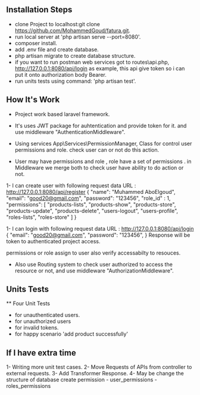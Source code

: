 ## Installation Steps

-   clone Project to localhost:git clone https://github.com/MohammedGoud/fatura.git.
-   run local server at 'php artisan serve --port=8080'.
-   composer install.
-   add .env file and create database.
-   php artisan migrate to create database structure.
-   if you want to run postman web services got to routes\api.php, http://127.0.0.1:8080/api/login as example, this api give token so i can put it onto authorization body Bearer.
-   run units tests using command: 'php artisan test'.

## How It's Work

-   Project work based laravel framework.

-   It's uses JWT package for auhtentication and provide token for it. and use middleware "AuthenticationMiddleware".

-   Using services App\Services\PermissionManager, Class for control user permissions and role. check user can or not do this action.

-   User may have permissions and role , role have a set of permissions .
in Middleware we merge both to check user have ability to do action or not.


1- I can create user with following request data 
URL : http://127.0.0.1:8080/api/register
{
    "name": "Muhammed AboElgoud",
    "email": "good20@gmail.com",
    "password": "123456",
    "role_id" : 1,
    "permissions": [
        "products-lists",
        "products-show",
        "products-store",
        "products-update",
        "products-delete",
        "users-logout",
        "users-profile",
        "roles-lists",
        "roles-store"
    ]
}

1- I can login with following request data
URL : http://127.0.0.1:8080/api/login
{
    "email": "good20@gmail.com",
    "password": "123456",
}
Response will be token to authenticated project access.

permissions or role assign to user also verify accessabilty to resouces.

    

-  Also use Routing system to check user authorized to access the resource or not, and use middleware "AuthorizationMiddleware".

## Units Tests
**  Four Unit Tests
-  for unauthenticated users.
-  for unauthorized users
-  for invalid tokens.
-  for happy scenario 'add product successfully'


## If I have extra time
1- Writing more unit test cases.
2- Move Requests of APIs from controller to external requests.
3- Add Transformer Response.
4- May be change the structure of database
create permission -  user_permissions - roles_permissions 




    
